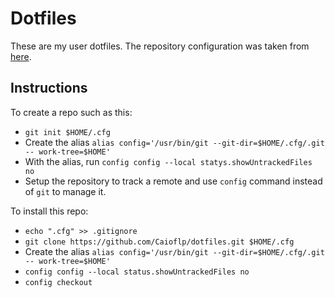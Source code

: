 # Dotfiles

These are my user dotfiles.
The repository configuration was taken from [here](https://www.ackama.com/what-we-think/the-best-way-to-store-your-dotfiles-a-bare-git-repository-explained/).

## Instructions

To create a repo such as this:

* `git init $HOME/.cfg`
* Create the alias `alias config='/usr/bin/git --git-dir=$HOME/.cfg/.git -- work-tree=$HOME'`
* With the alias, run `config config --local statys.showUntrackedFiles no`
* Setup the repository to track a remote and use `config` command instead of `git` to manage it.

To install this repo:

* `echo ".cfg" >> .gitignore`
* `git clone https://github.com/Caioflp/dotfiles.git $HOME/.cfg`
* Create the alias `alias config='/usr/bin/git --git-dir=$HOME/.cfg/.git -- work-tree=$HOME'`
* `config config --local status.showUntrackedFiles no`
* `config checkout`
